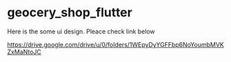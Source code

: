# geocery_shop_flutter

Here is the some ui design. Pleace check link below

https://drive.google.com/drive/u/0/folders/1WEpyDyYGFFbp6NoYoumbMVKZxMaNtoJC
